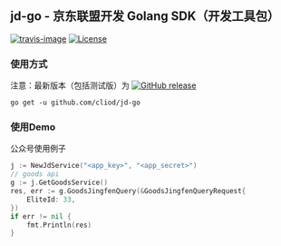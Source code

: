 ## jd-go - 京东联盟开发 Golang SDK（开发工具包） 

[![travis-image]][travis-url]
[![License](https://img.shields.io/badge/License-Apache%202.0-blue.svg)](https://opensource.org/licenses/Apache-2.0)

### 使用方式
注意：最新版本（包括测试版）为 [![GitHub release](https://img.shields.io/badge/github-releases-blue)](https://github.com/cliod/wx-go/releases)

```shell script
go get -u github.com/cliod/jd-go
```

### 使用Demo
公众号使用例子
```go
j := NewJdService("<app_key>", "<app_secret>")
// goods api
g := j.GetGoodsService()
res, err := g.GoodsJingfenQuery(&GoodsJingfenQueryRequest{
    EliteId: 33,
})
if err != nil {
    fmt.Println(res)
}
```

[travis-image]: https://api.travis-ci.com/cliod/jd-go.svg?branch=main
[travis-url]: https://travis-ci.com/cliod/jd-go

